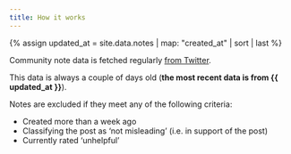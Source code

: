 ```yaml
---
title: How it works
---
```


{% assign updated_at = site.data.notes | map: "created_at" | sort | last %}

Community note data is fetched regularly [from Twitter](https://twitter.com/i/communitynotes/download-data).

This data is always a couple of days old (**the most recent data is from <time id="updatedAt" datetime="{{ updated_at }}" title="{{ updated_at | date_to_rfc822 }}">{{ updated_at }}</time>**).

Notes are excluded if they meet any of the following criteria:

* Created more than a week ago
* Classifying the post as ‘not misleading’ (i.e. in support of the post)
* Currently rated ‘unhelpful’

<script>
  const dt = document.getElementById('updatedAt');
  const rel = luxon.DateTime.fromISO(dt.textContent).toRelative();
  dt.textContent = rel;
</script>
